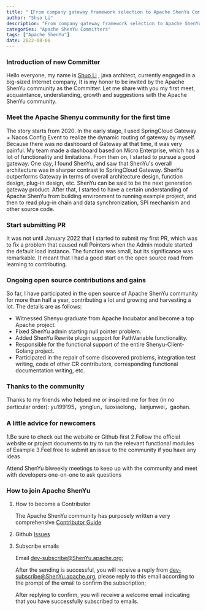 ```yaml
---
title: "【From company gateway framework selection to Apache ShenYu Committer】" 
author: "Shuo Li"
description: "From company gateway framework selection to Apache ShenYu Committer" 
categories: "Apache ShenYu Committers"
tags: ["Apache ShenYu"]
date: 2022-08-08
---  
```


### Introduction of new Committer

Hello everyone, my name is [Shuo Li](https://github.com/lishuo5263) , java architect, currently engaged in  a big-sized Internet company,  It is my honor to be invited by the Apache ShenYu community as the Committer. Let me share with you my first meet, acquaintance, understanding, growth and suggestions with the Apache ShenYu community.

### Meet the Apache Shenyu community for the first time

The story starts from 2020. In the early stage, I used SpringCloud Gateway + Nacos Config Event to realize the dynamic routing of gateway by myself. Because there was no dashboard of Gateway at that time, it was very painful. My team made a dashboard based on Micro Enterprise, which has a lot of functionality and limitations. From then on, I started to pursue a good gateway. One day, I found ShenYu, and saw that ShenYu's overall architecture was in sharper contrast to SpringCloud Gateway. ShenYu outperforms Gateway in terms of overall architecture design, function design, plug-in design, etc. ShenYu can be said to be the next generation gateway product. After that, I started to have a certain understanding of Apache ShenYu from building environment to running example project, and then to read plug-in chain and data synchronization, SPI mechanism and other source code.
### Start submitting PR

It was not until January 2022 that I started to submit my first PR, which was to fix a problem that caused null Pointers when the Admin module started the default load instance. The function was small, but its significance was remarkable. It meant that I had a good start on the open source road from learning to contributing.


### Ongoing open source contributions and gains

So far, I have participated in the open source of Apache ShenYu community for more than half a year, contributing a lot and growing and harvesting a lot. The details are as follows:

- Witnessed Shenyu graduate from Apache Incubator and become a top Apache project.
- Fixed ShenYu admin starting null pointer problem.
- Added ShenYu Rewrite plugin support for PathVariable functionality.
- Responsible for the functional support of the entire Shenyu-Client-Golang project.
- Participated in the repair of some discovered problems, integration test writing, code of other CR contributors, corresponding functional documentation writing, etc.

### Thanks to the community

Thanks to my friends who helped me or inspired me for free (in no particular order): yu199195，yonglun，luoxiaolong，lianjunwei，gaohan.

### A little advice for newcomers

1.Be sure to check out the website or Github first
2.Follow the official website or project documents to try to run the relevant functional modules of Example
3.Feel free to submit an issue to the community if you have any ideas

Attend ShenYu biweekly meetings to keep up with the community and meet with developers one-on-one to ask questions
### How to join Apache ShenYu

1. How to become a Contributor

   The Apache ShenYu community has purposely written a very comprehensive [Contributor Guide](https://ShenYu.apache.org/community/contributor-guide/)

2. Github [Issues](https://github.com/apache/ShenYu/issues)

3. Subscribe emails

   Email dev-subscribe@ShenYu.apache.org;

   After the sending is successful, you will receive a reply from dev-subscribe@ShenYu.apache.org, please reply to this email according to the prompt of the email to confirm the subscription;

   After replying to confirm, you will receive a welcome email indicating that you have successfully subscribed to emails.
